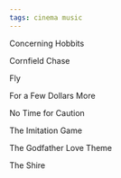 ```yaml
---
tags: cinema music
---
```


Concerning Hobbits 

Cornfield Chase 

Fly 

For a Few Dollars More 

No Time for Caution 

The Imitation Game 

The Godfather Love Theme 

The Shire 



